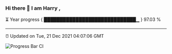 ### Hi there 👋 I am Harry , 

⏳ Year progress { █████████████████████████████▁ } 97.03 %

---

⏰ Updated on Tue, 21 Dec 2021 04:07:06 GMT

![Progress Bar CI](https://github.com/duykhang68/duykhang68/workflows/Progress%20Bar%20CI/badge.svg)
